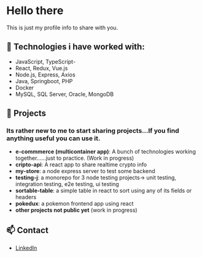# Hello there

This is just my profile info to share with you.

## 🔧 Technologies i have worked with: 
- JavaScript, TypeScript- 
- React, Redux, Vue.js
- Node.js, Express, Axios
- Java, Springboot, PHP
- Docker
- MySQL, SQL Server, Oracle, MongoDB


## 🚀 Projects
### Its rather new to me to start sharing projects...If you find anything useful you can use it.
- **e-commmerce (multicontainer app)**: A bunch of technologies working together......just to practice. (Work in progress)
- **cripto-api**: A react app to share realtime crypto info
- **my-store**: a node express server to test some backend
- **testing-j**: a monorepo for 3 node testing projects-> unit testing, integration testing, e2e testing, ui testing
- **sortable-table**: a simple table in react to sort using any of its fields or headers
- **pokedux**: a pokemon frontend app using react
- **other projects not public yet** (work in progress)



## 📫 Contact
- [LinkedIn](www.linkedin.com/in/alexis-reyes-2358946a)

